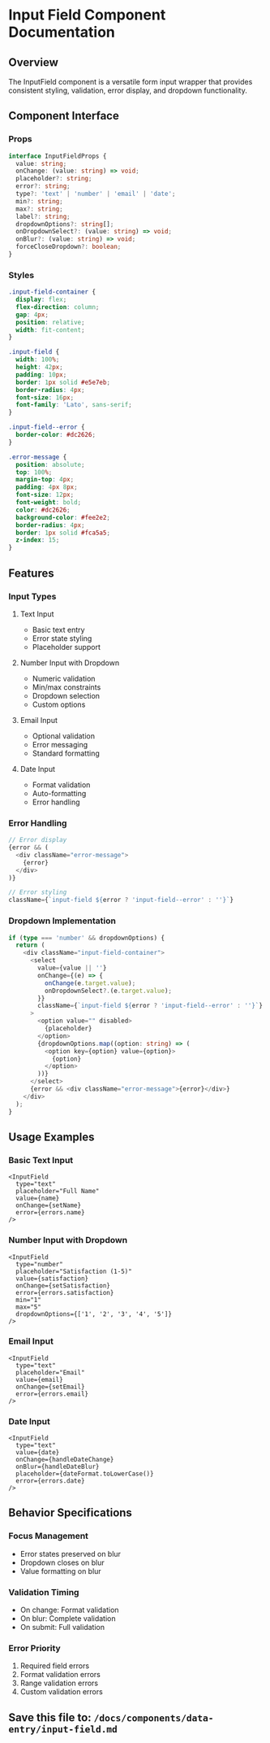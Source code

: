 # Input Field Component Documentation

## Overview
The InputField component is a versatile form input wrapper that provides consistent styling, validation, error display, and dropdown functionality.

## Component Interface

### Props
```typescript
interface InputFieldProps {
  value: string;
  onChange: (value: string) => void;
  placeholder?: string;
  error?: string;
  type?: 'text' | 'number' | 'email' | 'date';
  min?: string;
  max?: string;
  label?: string;
  dropdownOptions?: string[];
  onDropdownSelect?: (value: string) => void;
  onBlur?: (value: string) => void;
  forceCloseDropdown?: boolean;
}
```

### Styles
```css
.input-field-container {
  display: flex;
  flex-direction: column;
  gap: 4px;
  position: relative;
  width: fit-content;
}

.input-field {
  width: 100%;
  height: 42px;
  padding: 10px;
  border: 1px solid #e5e7eb;
  border-radius: 4px;
  font-size: 16px;
  font-family: 'Lato', sans-serif;
}

.input-field--error {
  border-color: #dc2626;
}

.error-message {
  position: absolute;
  top: 100%;
  margin-top: 4px;
  padding: 4px 8px;
  font-size: 12px;
  font-weight: bold;
  color: #dc2626;
  background-color: #fee2e2;
  border-radius: 4px;
  border: 1px solid #fca5a5;
  z-index: 15;
}
```

## Features

### Input Types
1. Text Input
   - Basic text entry
   - Error state styling
   - Placeholder support

2. Number Input with Dropdown
   - Numeric validation
   - Min/max constraints
   - Dropdown selection
   - Custom options

3. Email Input
   - Optional validation
   - Error messaging
   - Standard formatting

4. Date Input
   - Format validation
   - Auto-formatting
   - Error handling

### Error Handling
```typescript
// Error display
{error && (
  <div className="error-message">
    {error}
  </div>
)}

// Error styling
className={`input-field ${error ? 'input-field--error' : ''}`}
```

### Dropdown Implementation
```typescript
if (type === 'number' && dropdownOptions) {
  return (
    <div className="input-field-container">
      <select
        value={value || ''}
        onChange={(e) => {
          onChange(e.target.value);
          onDropdownSelect?.(e.target.value);
        }}
        className={`input-field ${error ? 'input-field--error' : ''}`}
      >
        <option value="" disabled>
          {placeholder}
        </option>
        {dropdownOptions.map((option: string) => (
          <option key={option} value={option}>
            {option}
          </option>
        ))}
      </select>
      {error && <div className="error-message">{error}</div>}
    </div>
  );
}
```

## Usage Examples

### Basic Text Input
```tsx
<InputField
  type="text"
  placeholder="Full Name"
  value={name}
  onChange={setName}
  error={errors.name}
/>
```

### Number Input with Dropdown
```tsx
<InputField
  type="number"
  placeholder="Satisfaction (1-5)"
  value={satisfaction}
  onChange={setSatisfaction}
  error={errors.satisfaction}
  min="1"
  max="5"
  dropdownOptions={['1', '2', '3', '4', '5']}
/>
```

### Email Input
```tsx
<InputField
  type="text"
  placeholder="Email"
  value={email}
  onChange={setEmail}
  error={errors.email}
/>
```

### Date Input
```tsx
<InputField
  type="text"
  value={date}
  onChange={handleDateChange}
  onBlur={handleDateBlur}
  placeholder={dateFormat.toLowerCase()}
  error={errors.date}
/>
```

## Behavior Specifications

### Focus Management
- Error states preserved on blur
- Dropdown closes on blur
- Value formatting on blur

### Validation Timing
- On change: Format validation
- On blur: Complete validation
- On submit: Full validation

### Error Priority
1. Required field errors
2. Format validation errors
3. Range validation errors
4. Custom validation errors

## Save this file to: `/docs/components/data-entry/input-field.md`